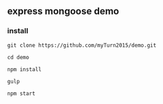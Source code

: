 ## express mongoose demo


### install

`git clone https://github.com/myTurn2015/demo.git`

`cd demo`

`npm install`

`gulp`

`npm start`


